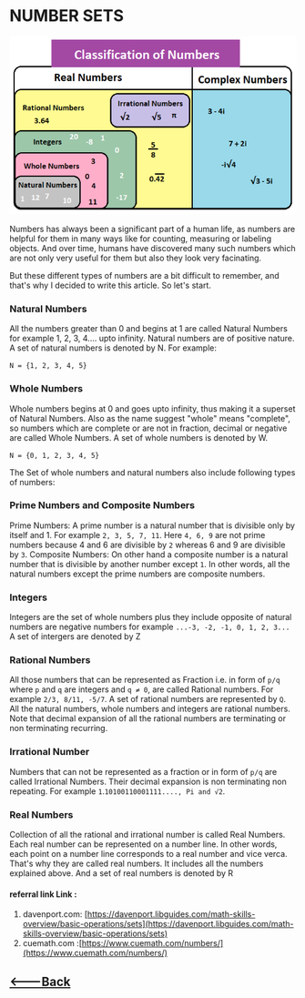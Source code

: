 # NUMBER SETS

![NumberSets](/Number/img/numbers.png)

Numbers has always been a significant part of a human life, as numbers are helpful for them in many ways like for counting, measuring or labeling objects.
And over time, humans have discovered many such numbers which are not only very useful for them but also they look very facinating.


But these different types of numbers are a bit difficult to remember, and that's why I decided to write this article. So let's start.

### Natural Numbers
All the numbers greater than 0 and begins at 1 are called Natural Numbers for example 1, 2, 3, 4.... upto infinity. Natural numbers are of positive nature. A set of natural numbers is denoted by N. For example:
```
N = {1, 2, 3, 4, 5}
```
### Whole Numbers
Whole numbers begins at 0 and goes upto infinity, thus making it a superset of Natural Numbers. Also as the name suggest "whole" means "complete", so numbers which are complete or are not in fraction, decimal or negative are called Whole Numbers. A set of whole numbers is denoted by W.
```
N = {0, 1, 2, 3, 4, 5}
```
The Set of whole numbers and natural numbers also include following types of numbers:

### Prime Numbers and Composite Numbers

Prime Numbers: A prime number is a natural number that is divisible only by itself and 1. For example `2, 3, 5, 7, 11`. Here `4, 6, 9` are not prime numbers because 4 and 6 are divisible by `2` whereas 6 and 9 are divisible by `3`. Composite Numbers: On other hand a composite number is a natural number that is divisible by another number except `1`. In other words, all the natural numbers except the prime numbers are composite numbers.

### Integers
Integers are the set of whole numbers plus they include opposite of natural numbers are negative numbers for example `...-3, -2, -1, 0, 1, 2, 3... `A set of intergers are denoted by Z

### Rational Numbers
All those numbers that can be represented as Fraction i.e. in form of `p/q` where `p` and `q` are integers and `q ≠ 0`, are called Rational numbers. For example `2/3, 8/11, -5/7`. A set of rational numbers are represented by `Q`. All the natural numbers, whole numbers and integers are rational numbers. Note that decimal expansion of all the rational numbers are terminating or non terminating recurring.

### Irrational Number
Numbers that can not be represented as a fraction or in form of `p/q` are called Irrational Numbers. Their decimal expansion is non terminating non repeating. For example `1`.`10100110001111...., Pi and √2`.

### Real Numbers
Collection of all the rational and irrational number is called Real Numbers. Each real number can be represented on a number line. In other words, each point on a number line corresponds to a real number and vice verca. That's why they are called real numbers. It includes all the numbers explained above. And a set of real numbers is denoted by R



#### referral link Link : 

1. davenport.com: [https://davenport.libguides.com/math-skills-overview/basic-operations/sets](https://davenport.libguides.com/math-skills-overview/basic-operations/sets)
2. cuemath.com :[https://www.cuemath.com/numbers/](https://www.cuemath.com/numbers/)

## [<---Back](./index.md)